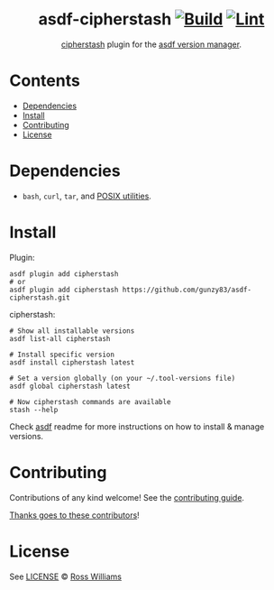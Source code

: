 <div align="center">

# asdf-cipherstash [![Build](https://github.com/gunzy83/asdf-cipherstash/actions/workflows/build.yml/badge.svg)](https://github.com/gunzy83/asdf-cipherstash/actions/workflows/build.yml) [![Lint](https://github.com/gunzy83/asdf-cipherstash/actions/workflows/lint.yml/badge.svg)](https://github.com/gunzy83/asdf-cipherstash/actions/workflows/lint.yml)

[cipherstash](https://cipherstash.com/docs/reference/cli) plugin for the [asdf version manager](https://asdf-vm.com).

</div>

# Contents

- [Dependencies](#dependencies)
- [Install](#install)
- [Contributing](#contributing)
- [License](#license)

# Dependencies

- `bash`, `curl`, `tar`, and [POSIX utilities](https://pubs.opengroup.org/onlinepubs/9699919799/idx/utilities.html).

# Install

Plugin:

```shell
asdf plugin add cipherstash
# or
asdf plugin add cipherstash https://github.com/gunzy83/asdf-cipherstash.git
```

cipherstash:

```shell
# Show all installable versions
asdf list-all cipherstash

# Install specific version
asdf install cipherstash latest

# Set a version globally (on your ~/.tool-versions file)
asdf global cipherstash latest

# Now cipherstash commands are available
stash --help
```

Check [asdf](https://github.com/asdf-vm/asdf) readme for more instructions on how to
install & manage versions.

# Contributing

Contributions of any kind welcome! See the [contributing guide](contributing.md).

[Thanks goes to these contributors](https://github.com/gunzy83/asdf-cipherstash/graphs/contributors)!

# License

See [LICENSE](LICENSE) © [Ross Williams](https://github.com/gunzy83/)
